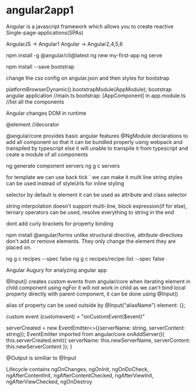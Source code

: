 # angular2app1

Angular is a javascript framework which allows you to create reactive Single-page-applications(SPAs)

AngularJS -> Angular1
Angular -> Angular2,4,5,6

npm install -g @angular/cli@latest
ng new my-first-app
ng serve

npm install --save bootstrap

change the css config on angular.json and then styles for bootstrap

platformBrowserDynamic().bootstrapModule(AppModule); bootstrap angular application //main.ts
bootstrap: [AppComponent] in app.module.ts //list all the components

Angular changes DOM in runtime

@element //decorator

@angular/core provides basic angular features
@NgModule declarations to add all component so that it can be bundled properly using webpack and transpiled by typescript else it will unable to transpile it from typescript and ceate a module of all components

ng generate component servers
ng g c servers

for template we can use back tick ` we can make it multi line string
styles can be used instead of styleUrls for inline styling

selector by default is element it can be used as attribute and class selector

string interpolation doesn't support multi-line, block expression(if for else), ternary operators can be used, resolve everything to string in the end

dont add curly brackets for property binding

npm install @angular/forms
unlike structural directive, attribute directives don't add or remove elements. They only change the element they are placed on.

ng g c recipes --spec false
ng g c recipes/recipe-list --spec false

Angular Augury for analyzing angular app

@Input() creates custom events from angular/core
when iterating element in child component using ngFor it will not work in child as we can't bind local property directly with parent component, it can be done using @Input()

alias of property can be used outside by @Input("aliasName") element: {};

custom event
(customevent) = "onCustomEvent($event)"

serverCreated = new EventEmitter<>({serverName: string, serverContent: string});
EventEmitter imported from angular/core
onAddServer(){
    this.serverCreated.emit({
        serverName: this.newServerName,
        serverContent: this.newServerContent
    });
}

@Output is similiar to @Input

Lifecycle contains ngOnChanges, ngOnInit, ngOnDoCheck, ngAfterContentInit, ngAfterContentChecked, ngAfterViewInit, ngAfterViewChecked, ngOnDestroy


